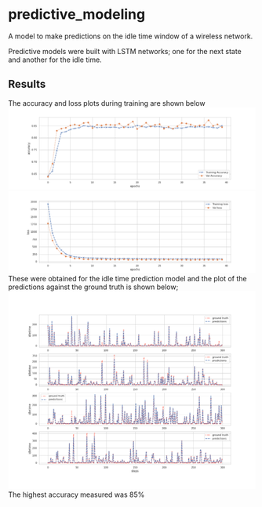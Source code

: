 # predictive_modeling

A model to make predictions on the idle time window of a wireless network. 

Predictive models were built with LSTM networks; one for the next state and another for the idle time.

## Results

The accuracy and loss plots during training are shown below
![](https://raw.githubusercontent.com/AllisonOge/predictive_modeling/main/images/training.png)
![](https://raw.githubusercontent.com/AllisonOge/predictive_modeling/main/images/loss.png)
These were obtained for the idle time prediction model and the plot of the predictions against the ground truth is shown below;
![](https://raw.githubusercontent.com/AllisonOge/predictive_modeling/main/images/predictions.png)
The highest accuracy measured was 85%
